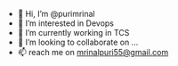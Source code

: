 - 👋 Hi, I’m @purimrinal
- 👀 I’m interested in Devops
- 🌱 I’m currently working in TCS
- 💞️ I’m looking to collaborate on ...
- 📫 reach me on mrinalpuri55@gmail.com

<!---
purimrinal/purimrinal is a ✨ special ✨ repository because its `README.md` (this file) appears on your GitHub profile.
You can click the Preview link to take a look at your changes.
--->
